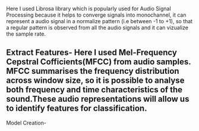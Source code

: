 Here I used Librosa library which is popularly used for Audio Signal Processing because it helps to converge signals into monochannel, it can represent a audio signal in a normalize pattern (i.e between -1 to +1), so that a regular pattern is observed from all the audio signals and it can vizualize the sample rate.
## Extract Features- Here I used Mel-Frequency Cepstral Cofficients(MFCC) from audio samples. MFCC summarises the frequency distribution across window size, so it is possible to analyse both frequency and time characteristics of the sound.These audio representations will allow us to identify features for classification.
Model Creation-
